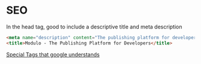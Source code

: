 # SEO

In the head tag, good to include a descriptive title and meta description

```html
<meta name="description" content="The publishing platform for developers offering compelling coding articles and articles. This isn't just another blogging platform offering deep integrations with coding languages and tools. " />
<title>Modulo - The Publishing Platform for Developers</title>
```

[Special Tags that google understands](https://support.google.com/webmasters/answer/79812)

